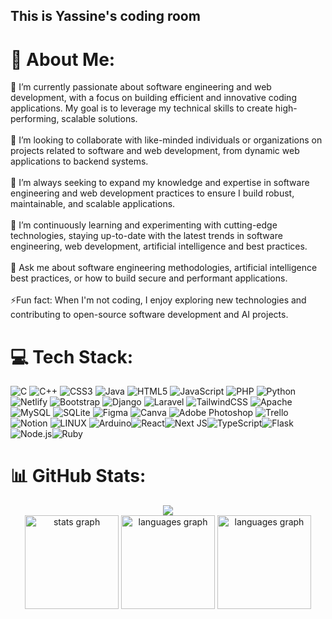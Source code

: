 ## This is Yassine's coding room

# 💫 About Me:
🔭 I’m currently passionate about software engineering and web development, with a focus on building efficient and innovative coding applications. My goal is to leverage my technical skills to create high-performing, scalable solutions.<br><br>👯 I’m looking to collaborate with like-minded individuals or organizations on projects related to software and web development, from dynamic web applications to backend systems.<br><br>🤝 I’m always seeking to expand my knowledge and expertise in software engineering and web development practices to ensure I build robust, maintainable, and scalable applications.<br><br>🌱 I’m continuously learning and experimenting with cutting-edge technologies, staying up-to-date with the latest trends in software engineering, web development, artificial intelligence and best practices.<br><br>💬 Ask me about software engineering methodologies, artificial intelligence best practices, or how to build secure and performant applications.<br><br>⚡Fun fact: When I'm not coding, I enjoy exploring new technologies and contributing to open-source software development and AI projects.


# 💻 Tech Stack:
![C](https://img.shields.io/badge/c-%2300599C.svg?style=flat&logo=c&logoColor=white) ![C++](https://img.shields.io/badge/c++-%2300599C.svg?style=flat&logo=c%2B%2B&logoColor=white) ![CSS3](https://img.shields.io/badge/css3-%231572B6.svg?style=flat&logo=css3&logoColor=white) ![Java](https://img.shields.io/badge/java-%23ED8B00.svg?style=flat&logo=java&logoColor=white) ![HTML5](https://img.shields.io/badge/html5-%23E34F26.svg?style=flat&logo=html5&logoColor=white) ![JavaScript](https://img.shields.io/badge/javascript-%23323330.svg?style=flat&logo=javascript&logoColor=%23F7DF1E) ![PHP](https://img.shields.io/badge/php-%23777BB4.svg?style=flat&logo=php&logoColor=white) ![Python](https://img.shields.io/badge/python-3670A0?style=flat&logo=python&logoColor=ffdd54) ![Netlify](https://img.shields.io/badge/netlify-%23000000.svg?style=flat&logo=netlify&logoColor=#00C7B7) ![Bootstrap](https://img.shields.io/badge/bootstrap-%23563D7C.svg?style=flat&logo=bootstrap&logoColor=white) ![Django](https://img.shields.io/badge/django-%23092E20.svg?style=flat&logo=django&logoColor=white) ![Laravel](https://img.shields.io/badge/laravel-%23FF2D20.svg?style=flat&logo=laravel&logoColor=white) ![TailwindCSS](https://img.shields.io/badge/tailwindcss-%2338B2AC.svg?style=flat&logo=tailwind-css&logoColor=white) ![Apache](https://img.shields.io/badge/apache-%23D42029.svg?style=flat&logo=apache&logoColor=white) ![MySQL](https://img.shields.io/badge/mysql-%2300f.svg?style=flat&logo=mysql&logoColor=white) ![SQLite](https://img.shields.io/badge/sqlite-%2307405e.svg?style=flat&logo=sqlite&logoColor=white) 	![Figma](https://img.shields.io/badge/figma-%23F24E1E.svg?style=flat&logo=figma&logoColor=white) ![Canva](https://img.shields.io/badge/Canva-%2300C4CC.svg?style=flat&logo=Canva&logoColor=white) ![Adobe Photoshop](https://img.shields.io/badge/adobephotoshop-%2331A8FF.svg?style=flat&logo=adobephotoshop&logoColor=white) ![Trello](https://img.shields.io/badge/Trello-%23026AA7.svg?style=flat&logo=Trello&logoColor=white) ![Notion](https://img.shields.io/badge/Notion-%23000000.svg?style=flat&logo=notion&logoColor=white) ![LINUX](https://img.shields.io/badge/Linux-FCC624?style=flat&logo=linux&logoColor=black) ![Arduino](https://img.shields.io/badge/-Arduino-00979D?style=flat&logo=Arduino&logoColor=white)![React](https://img.shields.io/badge/react-%2320232a.svg?style=flat&logo=react&logoColor=%2361DAFB)![Next JS](https://img.shields.io/badge/next.js-%23000000.svg?style=flat&logo=next.js&logoColor=white)![TypeScript](https://img.shields.io/badge/typescript-%23007ACC.svg?style=flat&logo=typescript&logoColor=white)![Flask](https://img.shields.io/badge/flask-%23000.svg?style=flat&logo=flask&logoColor=white)![Node.js](https://img.shields.io/badge/node.js-6DA55F?style=flat&logo=node.js&logoColor=white)![Ruby](https://img.shields.io/badge/ruby-%23CC342D.svg?style=flat&logo=ruby&logoColor=white)

# 📊 GitHub Stats:

<div align="center">
<img src="https://profile-counter.glitch.me/Yaskm08/count.svg?"  />
</div>

<div align="center">
<img src="https://github-readme-stats.vercel.app/api?username=Yaskm08&hide_title=false&hide_rank=false&show_icons=true&include_all_commits=true&count_private=true&disable_animations=false&theme=merko&locale=en&hide_border=false&order=1" height="150" alt="stats graph"  />
<img src="https://github-readme-streak-stats.herokuapp.com/?user=Yaskm08&theme=merko&hide_border=true" height="150" alt="languages graph"  />
<img src="https://github-readme-stats.vercel.app/api/top-langs?username=Yaskm08&locale=en&hide_title=false&layout=compact&card_width=320&langs_count=5&theme=merko&hide_border=false&order=2" height="150" alt="languages graph"  />
</div>





